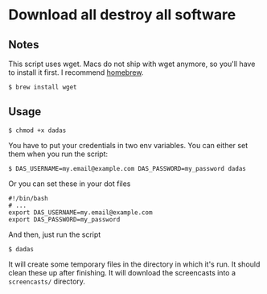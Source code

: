 # Download all destroy all software

## Notes

This script uses wget. Macs do not ship with wget anymore, so you'll have to install it first. I recommend [homebrew](http://mxcl.github.io/homebrew/).

    $ brew install wget

## Usage

    $ chmod +x dadas

You have to put your credentials in two env variables. You can either set them when you run the script:

    $ DAS_USERNAME=my.email@example.com DAS_PASSWORD=my_password dadas

Or you can set these in your dot files

    #!/bin/bash
    # ...
    export DAS_USERNAME=my.email@example.com
    export DAS_PASSWORD=my_password

And then, just run the script

    $ dadas

It will create some temporary files in the directory in which it's run. It should clean these up after finishing. It will download the screencasts into a `screencasts/` directory.
